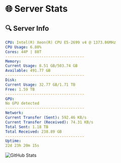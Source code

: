# 🌐 Server Stats
## 🔍 Server Info
```yaml
CPU: Intel(R) Xeon(R) CPU E5-2699 v4 @ 1373.86MHz
CPU Usage: 6.80%
Cores: 44P | 88T
-----------------------------------
Memory:
Current Usage: 8.51 GB/503.74 GB
Available: 491.77 GB
-----------------------------------
Disk:
Current Usage: 32.77 GB/1.71 TB
Free: 1.59 TB
-----------------------------------
GPU:
No GPU detected
-----------------------------------
Network:
Current Transfer (Sent): 592.46 KB/s
Current Transfer (Received): 74.31 KB/s
Total Sent: 1.18 TB
Total Received: 238.89 GB
-----------------------------------
Uptime:
22d 23h 20m 15s
```
![GitHub Stats](https://img.shields.io/badge/Updated-2025-05-12_16:29:03-blue)